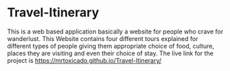 # Travel-Itinerary
This is a web based application basically a website for people who crave for wanderlust. This Website contains four  different tours explained for different types of people giving them appropriate choice of food, culture, places they are  visiting and even their choice of stay.
The live link for the project is https://mrtoxicado.github.io/Travel-Itinerary/
